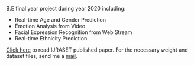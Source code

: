 B.E final year project during year 2020 including:

- Real-time Age and Gender Prediction
- Emotion Analysis from Video
- Facial Expression Recognition from Web Stream
- Real-time Ethnicity Prediction

[Click here](http://www.ijraset.com/fileserve.php?FID=29636) to read IJRASET published paper.
For the necessary weight and dataset files, send me a [mail]("mailto:vivekhere01@gmail.com").
